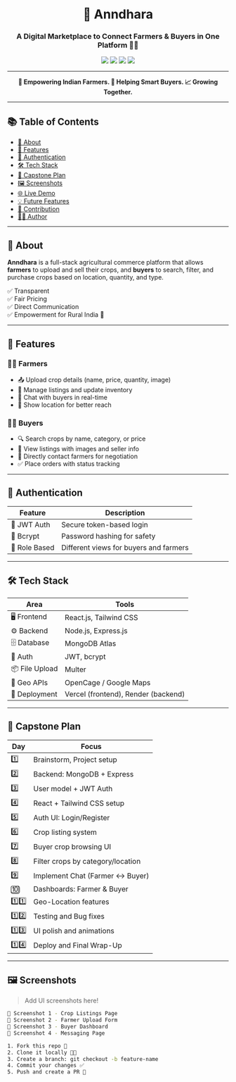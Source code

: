 <h1 align="center">🌾 Anndhara</h1>
<h3 align="center">A Digital Marketplace to Connect Farmers & Buyers in One Platform 🚜🛒</h3>

<p align="center">
  <img src="https://img.shields.io/badge/status-in%20progress-yellow" />
  <img src="https://img.shields.io/badge/backend-Node.js%20%2B%20Express-green" />
  <img src="https://img.shields.io/badge/frontend-React%20%2B%20Tailwind-blue" />
  <img src="https://img.shields.io/badge/database-MongoDB-brightgreen" />
</p>

---

<p align="center"><b>🌱 Empowering Indian Farmers. 💼 Helping Smart Buyers. 📈 Growing Together.</b></p>

---

## 📚 Table of Contents

- [📖 About](#-about)
- [🚀 Features](#-features)
- [🔐 Authentication](#-authentication)
- [🛠 Tech Stack](#-tech-stack)
- [📆 Capstone Plan](#-capstone-plan)
- [🖼 Screenshots](#-screenshots)
- [🌐 Live Demo](#-live-demo)
- [💡 Future Features](#-future-features)
- [🤝 Contribution](#-contribution)
- [👨‍💻 Author](#-author)

---

## 📖 About

**Anndhara** is a full-stack agricultural commerce platform that allows **farmers** to upload and sell their crops, and **buyers** to search, filter, and purchase crops based on location, quantity, and type.

✅ Transparent  
✅ Fair Pricing  
✅ Direct Communication  
✅ Empowerment for Rural India 🌾

---

## 🚀 Features

### 👨‍🌾 Farmers

- 📤 Upload crop details (name, price, quantity, image)
- 📅 Manage listings and update inventory
- 💬 Chat with buyers in real-time
- 📍 Show location for better reach

### 🧑‍💼 Buyers

- 🔍 Search crops by name, category, or price
- 🛒 View listings with images and seller info
- 📩 Directly contact farmers for negotiation
- ✅ Place orders with status tracking

---

## 🔐 Authentication

| Feature | Description |
|--------|-------------|
| 🔐 JWT Auth | Secure token-based login |
| 🔑 Bcrypt | Password hashing for safety |
| 🧭 Role Based | Different views for buyers and farmers |

---

## 🛠 Tech Stack

| Area | Tools |
|------|-------|
| 🖥 Frontend | React.js, Tailwind CSS |
| ⚙️ Backend | Node.js, Express.js |
| 🗄 Database | MongoDB Atlas |
| 🔐 Auth | JWT, bcrypt |
| 📦 File Upload | Multer |
| 📍 Geo APIs | OpenCage / Google Maps |
| 🚀 Deployment | Vercel (frontend), Render (backend) |

---

## 📆 Capstone Plan

| Day | Focus |
|-----|-------|
| 1️⃣ | Brainstorm, Project setup |
| 2️⃣ | Backend: MongoDB + Express |
| 3️⃣ | User model + JWT Auth |
| 4️⃣ | React + Tailwind CSS setup |
| 5️⃣ | Auth UI: Login/Register |
| 6️⃣ | Crop listing system |
| 7️⃣ | Buyer crop browsing UI |
| 8️⃣ | Filter crops by category/location |
| 9️⃣ | Implement Chat (Farmer ↔ Buyer) |
| 🔟 | Dashboards: Farmer & Buyer |
| 1️⃣1️⃣ | Geo-Location features |
| 1️⃣2️⃣ | Testing and Bug fixes |
| 1️⃣3️⃣ | UI polish and animations |
| 1️⃣4️⃣ | Deploy and Final Wrap-Up |

---

## 🖼 Screenshots

> Add UI screenshots here!

```bash
📌 Screenshot 1 - Crop Listings Page  
📌 Screenshot 2 - Farmer Upload Form  
📌 Screenshot 3 - Buyer Dashboard  
📌 Screenshot 4 - Messaging Page  

1. Fork this repo 🍴
2. Clone it locally 🧑‍💻
3. Create a branch: git checkout -b feature-name
4. Commit your changes ✅
5. Push and create a PR 🚀
